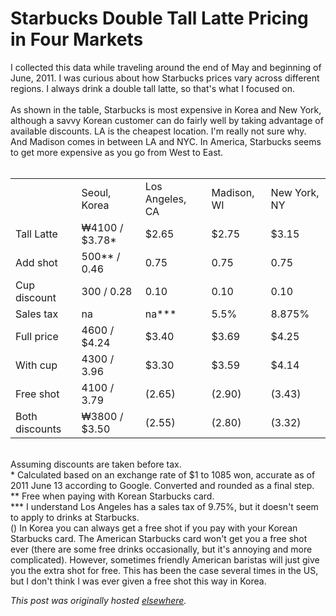 # Starbucks Double Tall Latte Pricing in Four Markets

<div>
<p>I collected this data while traveling around the end of May and beginning of June, 2011. I was curious about how Starbucks prices vary across different regions. I always drink a double tall latte, so that's what I focused on.<br><br>As shown in the table, Starbucks is most expensive in Korea and New York, although a savvy Korean customer can do fairly well by taking advantage of available discounts. LA is the cheapest location. I'm really not sure why. And Madison comes in between LA and NYC. In America, Starbucks seems to get more expensive as you go from West to East.<br><br></p>
<table> <tbody>
<tr>  <td></td>  <td><span>Seoul, Korea</span></td>  <td><span>Los Angeles, CA</span></td>  <td><span>Madison, WI</span></td>  <td><span>New York, NY</span></td> </tr> <tr>  <td><span>Tall Latte</span></td>  <td>&#8361;4100 / $3.78*</td>  <td>$2.65</td>  <td>$2.75</td>  <td>$3.15</td> </tr> <tr>  <td><span>Add shot</span></td>  <td>500** / 0.46</td>  <td>0.75</td>  <td>0.75</td>  <td>0.75</td> </tr> <tr>  <td><span>Cup discount</span></td>  <td>300 / 0.28</td>  <td>0.10</td>  <td>0.10</td>  <td>0.10</td> </tr> <tr>  <td><span>Sales tax</span></td>  <td>na</td>  <td>na***</td>  <td>5.5%</td>  <td>8.875%</td> </tr> <tr>  <td><span>Full price</span></td>  <td>4600 / <span>$4.24</span>
</td>  <td><span>$3.40</span></td>  <td><span>$3.69</span></td>  <td><span>$4.25</span></td> </tr> <tr>  <td><span>With cup</span></td>  <td>4300 / 3.96</td>  <td>$3.30</td>  <td>$3.59</td>  <td>$4.14</td> </tr> <tr>  <td><span>Free shot</span></td>  <td>4100 / 3.79</td>  <td>(2.65)</td>  <td>(2.90)</td>  <td>(3.43)</td> </tr> <tr>  <td><span>Both discounts</span></td>  <td>&#8361;3800 / $3.50</td>  <td>(2.55)</td>  <td>(2.80)</td>  <td>(3.32)</td> </tr>
</tbody>
</table>
<br>Assuming discounts are taken before tax.<br>* Calculated based on an exchange rate of $1 to 1085 won, accurate as of 2011 June 13 according to Google. Converted and rounded as a final step.<br>** Free when paying with Korean Starbucks card.<br>*** I understand Los Angeles has a sales tax of 9.75%, but it doesn't seem to apply to drinks at Starbucks.<br>() In Korea you can always get a free shot if you pay with your Korean Starbucks card. The American Starbucks card won't get you a free shot ever (there are some free drinks occasionally, but it's annoying and more complicated). However, sometimes friendly American baristas will just give you the extra shot for free. This has been the case several times in the US, but I don't think I was ever given a free shot this way in Korea.</div>


*This post was originally hosted [elsewhere](http://planspace.blogspot.com/2011/06/starbucks-double-tall-latte-pricing-in.html).*
